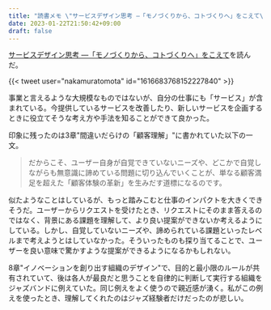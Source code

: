 ```yaml
---
title: "読書メモ \"サービスデザイン思考 ―「モノづくりから、コトづくりへ」をこえて\""
date: 2023-01-22T21:50:42+09:00
draft: false
---
```


[サービスデザイン思考 ―「モノづくりから、コトづくりへ」をこえて](https://amzn.asia/d/aV6qQv3)を読んだ。

<!--more-->

{{< tweet user="nakamuratomota" id="1616683768152227840" >}}

事業と言えるような大規模なものではないが、自分の仕事にも「サービス」が含まれている。今提供しているサービスを改善したり、新しいサービスを企画するときに役立てそうな考え方や手法を知ることができて良かった。

印象に残ったのは3章"間違いだらけの「顧客理解」"に書かれていた以下の一文。

> だからこそ、ユーザー自身が自覚できていないニーズや、どこかで自覚しながらも無意識に諦めている問題に切り込んでいくことが、単なる顧客満足を超えた「顧客体験の革新」を生みだす道標になるのです。

似たようなことはしているが、もっと踏みこむと仕事のインパクトを大きくできそうだ。ユーザーからリクエストを受けたとき、リクエストにそのまま答えるのではなく、背景にある課題を理解して、より良い提案ができないか考えるようにしている。しかし、自覚していないニーズや、諦められている課題といったレベルまで考えようとはしていなかった。そういったものも探り当てることで、ユーザーを良い意味で驚かすような提案ができるようになるかもしれない。

8章"イノベーションを創り出す組織のデザイン"で、目的と最小限のルールが共有されていて、後は各人が最良だと思うことを自律的に判断して実行する組織をジャズバンドに例えていた。同じ例えをよく使うので親近感が湧く。私がこの例えを使ったとき、理解してくれたのはジャズ経験者だけだったのが悲しい。
